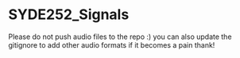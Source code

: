 # SYDE252_Signals
Please do not push audio files to the repo :)
you can also update the gitignore to add other audio formats if it becomes a pain thank!
